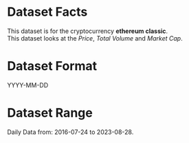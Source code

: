 # Dataset Facts

This dataset is for the cryptocurrency **ethereum classic**.    
This dataset looks at the _Price_, _Total Volume_ and _Market Cap_.   

# Dataset Format  

YYYY-MM-DD    

# Dataset Range    

Daily Data from: 2016-07-24 to 2023-08-28.    
 